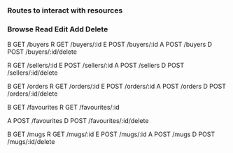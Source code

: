 ### Routes to interact with resources
### Browse Read Edit Add Delete

B GET /buyers
R GET /buyers/:id
E POST /buyers/:id
A POST /buyers
D POST /buyers/:id/delete

<!-- B GET /sellers  -->
R GET /sellers/:id
E POST /sellers/:id
A POST /sellers
D POST /sellers/:id/delete

B GET /orders
R GET /orders/:id
E POST /orders/:id
A POST /orders
D POST /orders/:id/delete

B GET /favourites
R GET /favourites/:id

A POST /favourites
D POST /favourites/:id/delete

B GET /mugs
R GET /mugs/:id
E POST /mugs/:id
A POST /mugs
D POST /mugs/:id/delete

